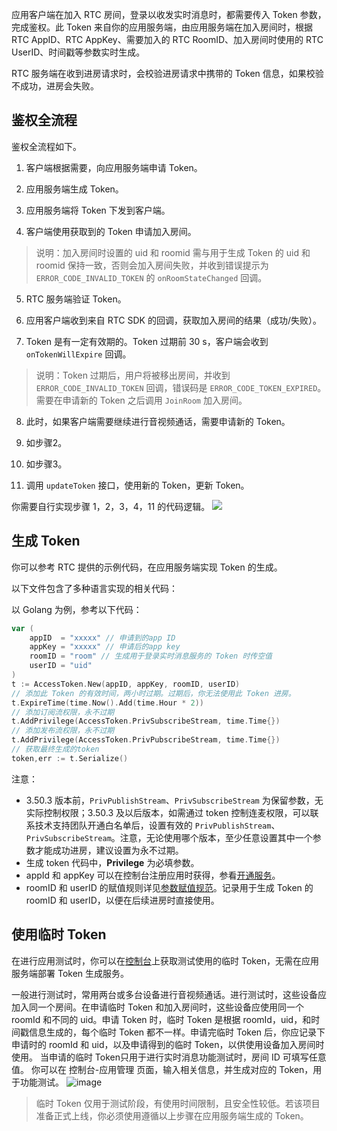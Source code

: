 应用客户端在加入 RTC 房间，登录以收发实时消息时，都需要传入 Token 参数，完成鉴权。此 Token 来自你的应用服务端，由应用服务端在加入房间时，根据 RTC AppID、RTC AppKey、需要加入的 RTC RoomID、加入房间时使用的 RTC UserID、时间戳等参数实时生成。

RTC 服务端在收到进房请求时，会校验进房请求中携带的 Token 信息，如果校验不成功，进房会失败。

## 鉴权全流程

鉴权全流程如下。

1. 客户端根据需要，向应用服务端申请 Token。
	

2. 应用服务端生成 Token。
	

3. 应用服务端将 Token 下发到客户端。
	

4. 客户端使用获取到的 Token 申请加入房间。
> 说明：加入房间时设置的 uid 和 roomid 需与用于生成 Token 的 uid 和 roomid 保持一致，否则会加入房间失败，并收到错误提示为 `ERROR_CODE_INVALID_TOKEN` 的 `onRoomStateChanged` 回调。
	

5. RTC 服务端验证 Token。
	

6. 应用客户端收到来自 RTC SDK 的回调，获取加入房间的结果（成功/失败）。
	

7. Token 是有一定有效期的。Token 过期前 30 s，客户端会收到 `onTokenWillExpire` 回调。
	

> 说明：Token 过期后，用户将被移出房间，并收到 `ERROR_CODE_INVALID_TOKEN` 回调，错误码是 `ERROR_CODE_TOKEN_EXPIRED`。需要在申请新的 Token 之后调用 `JoinRoom` 加入房间。


8. 此时，如果客户端需要继续进行音视频通话，需要申请新的 Token。
	

9. 如步骤2。
	

10. 如步骤3。
	

11. 调用 `updateToken` 接口，使用新的 Token，更新 Token。
	

你需要自行实现步骤 1，2，3，4，11 的代码逻辑。
![](https://lf3-volc-editor.volccdn.com/obj/volcfe/sop-public/upload_7d5b08fc025849a2537eccb3a12db29a)

## 生成 Token

你可以参考 RTC 提供的示例代码，在应用服务端实现 Token 的生成。

以下文件包含了多种语言实现的相关代码：

<Attachment link="https://portal.volccdn.com/obj/volcfe/cloud-universal-doc/upload_ccae25c6c1d359ee6c0645aaad3bdf8a.zip" name="RTC_Token.zip" size="47.53KB"></Attachment>

以 Golang 为例，参考以下代码：

```go
var (
    appID  = "xxxxx" // 申请到的app ID
    appKey = "xxxxx" // 申请后的app key
    roomID = "room" // 生成用于登录实时消息服务的 Token 时传空值
    userID = "uid"
)
t := AccessToken.New(appID, appKey, roomID, userID)
// 添加此 Token 的有效时间，两小时过期。过期后，你无法使用此 Token 进房。
t.ExpireTime(time.Now().Add(time.Hour * 2))
// 添加订阅流权限，永不过期
t.AddPrivilege(AccessToken.PrivSubscribeStream, time.Time{})
// 添加发布流权限，永不过期
t.AddPrivilege(AccessToken.PrivPubscribeStream, time.Time{})
// 获取最终生成的token
token,err := t.Serialize()
```
注意：
* 3.50.3 版本前，`PrivPublishStream`、`PrivSubscribeStream` 为保留参数，无实际控制权限；3.50.3 及以后版本，如需通过 token 控制连麦权限，可以联系技术支持团队开通白名单后，设置有效的 `PrivPublishStream`、`PrivSubscribeStream`。注意，无论使用哪个版本，至少任意设置其中一个参数才能成功进房，建议设置为永不过期。
* 生成 token 代码中，**Privilege** 为必填参数。
* appId 和 appKey 可以在控制台注册应用时获得，参看[开通服务](69865/)。
* roomID 和 userID 的赋值规则详见[参数赋值规范](70114)。记录用于生成 Token 的 roomID 和 userID，以便在后续进房时直接使用。

## 使用临时 Token

在进行应用测试时，你可以在[控制台](https://console.volcengine.com/rtc/listRTC)上获取测试使用的临时 Token，无需在应用服务端部署 Token 生成服务。

一般进行测试时，常用两台或多台设备进行音视频通话。进行测试时，这些设备应加入同一个房间。在申请临时 Token 和加入房间时，这些设备应使用同一个 roomId 和不同的 uid。申请 Token 时，临时 Token 是根据 roomId，uid，和时间戳信息生成的，每个临时 Token 都不一样。申请完临时 Token 后，你应记录下申请时的 roomId 和 uid，以及申请得到的临时 Token，以供使用设备加入房间时使用。
当申请的临时 Token只用于进行实时消息功能测试时，房间 ID 可填写任意值。
你可以在 控制台-应用管理 页面，输入相关信息，并生成对应的 Token，用于功能测试。
![image](https://lf3-volc-editor.volccdn.com/obj/volcfe/sop-public/upload_eb30d2be89e3b81f514ffacb44eefa00.png)
  
> 临时 Token 仅用于测试阶段，有使用时间限制，且安全性较低。若该项目准备正式上线，你必须使用遵循以上步骤在应用服务端生成的 Token。